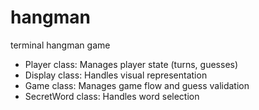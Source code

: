 # hangman
terminal hangman game  


- Player class: Manages player state (turns, guesses)  
- Display class: Handles visual representation  
- Game class: Manages game flow and guess validation  
- SecretWord class: Handles word selection  
